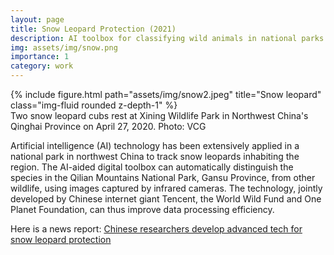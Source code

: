 ```yaml
---
layout: page
title: Snow Leopard Protection (2021)
description: AI toolbox for classifying wild animals in national parks
img: assets/img/snow.png
importance: 1
category: work
---
```


<div class="row">
    <div class="col-sm mt-3 mt-md-0">
        {% include figure.html path="assets/img/snow2.jpeg" title="Snow leopard" class="img-fluid rounded z-depth-1" %}
    </div>
</div>
<div class="caption">
    Two snow leopard cubs rest at Xining Wildlife Park in Northwest China's Qinghai Province on April 27, 2020. Photo: VCG
</div>

Artificial intelligence (AI) technology has been extensively applied in a national park in
northwest China to track snow leopards inhabiting the region. The AI-aided digital toolbox
can automatically distinguish the species in the Qilian Mountains National Park,
Gansu Province, from other wildlife, using images captured by infrared cameras. The technology,
jointly developed by Chinese internet giant Tencent, the World Wild Fund and One Planet
Foundation, can thus improve data processing efficiency.

Here is a news report: [Chinese researchers develop advanced tech for snow leopard protection](https://www.globaltimes.cn/page/202111/1239507.shtml)